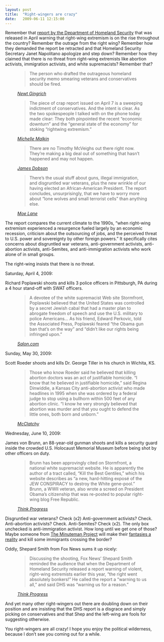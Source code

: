 ```yaml
---
layout: post
title:  "Right-wingers are crazy"
date:   2009-06-11 12:15:00
---
```

Remember that [report by the Department of Homeland Security](https://fas.org/irp/eprint/rightwing.pdf) that was released in April warning that right-wing extremism is on the rise throughout the country? Remember the outrage from the right wing? Remember how they demanded the report be retracted and that Homeland Security Secretary Janet Napolitano apologize and step down? Remember how they claimed that there is no threat from right-wing extremists like abortion activists, immigration activists, and white supremacists? Remember that?

<figure class="quote">
    <blockquote>
        <p>The person who drafted the outrageous homeland security memo smearing veterans and conservatives should be fired.</p>
    </blockquote>
    <figcaption class="source"><cite><a href="https://twitter.com/newtgingrich/status/1518712364">Newt Gingrich</a></cite></figcaption>
</figure>

<figure class="quote">
    <blockquote>
        <p>The piece of crap report issued on April 7 is a sweeping indictment of conservatives. And the intent is clear. As the two spokespeople I talked with on the phone today made clear: They both pinpointed the recent “economic downturn” and the “general state of the economy” for stoking “rightwing extremism.”</p>
    </blockquote>
    <figcaption class="source"><cite><a href="http://michellemalkin.com/2009/04/14/confirme-the-obama-dhs-hit-job-on-conservatives-is-real/?loc=interstitialskip">Michelle Malkin</a></cite></figcaption>
</figure>

<figure class="quote">
    <blockquote>
        <p>There are no Timothy McVeighs out there right now. They’re making a big deal out of something that hasn’t happened and may not happen.</p>
    </blockquote>
    <figcaption class="source"><cite><a href="http://blogs.abcnews.com/politicalpunch/2009/04/conservatives-d.html">James Dobson</a></cite></figcaption>
</figure>

<figure class="quote">
    <blockquote>
        <p>There’s the usual stuff about guns, illegal immigration, and disgruntled war veterans, plus the new wrinkle of our having elected an African-American President. The report concludes, unsurprisingly, that we have to worry more about “lone wolves and small terrorist cells” than anything else.</p>
    </blockquote>
    <figcaption class="source"><cite><a href="http://moelane.com/2009/04/13/are-you-a-rightwing-extremist-too/">Moe Lane</a></cite></figcaption>
</figure>

The report compares the current climate to the 1990s, “when right-wing extremism experienced a resurgence fueled largely by an economic recession, criticism about the outsourcing of jobs, and the perceived threat to U.S. power and sovereignty by other foreign powers.” It specifically cites concerns about disgruntled war veterans, anti-government activists, anti-abortion activists, anti-Semites, and anti-immigration activists who work alone of in small groups.

The right-wing insists that there is no threat.

Saturday, April 4, 2009:

Richard Poplawski shoots and kills 3 police officers in Pittsburgh, PA during a 4 hour stand-off with SWAT officers.

<figure class="quote">
    <blockquote>
        <p>A devotee of the white supremacist Web site Stormfront, Poplawski believed that the United States was controlled by a secret Jewish cabal that had a master plan to abrogate freedom of speech and use the U.S. military to police Americans… As his friend, Edward Perkovic, told the Associated Press, Poplawski feared “the Obama gun ban that’s on the way” and “didn’t like our rights being infringed upon.”</p>
    </blockquote>
    <figcaption class="source"><cite><a href="http://www.salon.com/2009/04/07/richard_poplowski/">Salon.com</a></cite></figcaption>
</figure>

Sunday, May 30, 2009:

Scott Roeder shoots and kills Dr. George Tiller in his church in Wichita, KS.

<figure class="quote">
    <blockquote>
        <p>Those who know Roeder said he believed that killing abortion doctors was an act of justifiable homicide. “I know that he believed in justifiable homicide,” said Regina Dinwiddie, a Kansas City anti-abortion activist who made headlines in 1995 when she was ordered by a federal judge to stop using a bullhorn within 500 feet of any abortion clinic. “I know he very strongly believed that abortion was murder and that you ought to defend the little ones, both born and unborn.”</p>
    </blockquote>
    <figcaption class="source"><cite><a href="http://www.mcclatchydc.com/news/nation-world/national/article24540346.html">McClatchy</a></cite></figcaption>
</figure>

Wednesday, June 10, 2009:

James von Brunn, an 88-year-old gunman shoots and kills a security guard inside the crowded U.S. Holocaust Memorial Museum before being shot by other officers on duty.

<figure class="quote">
    <blockquote>
        <p>Brunn has been approvingly cited on Stormfront, a national white supremacist website. He is apparently the author of a tract called, “Kill the Best Gentiles,” which his website describes as “a new, hard-hitting exposé of the JEW CONSPIRACY to destroy the White gene-pool.” Brunn, a WWII veteran, also wrote a screed on President Obama’s citizenship that was re-posted to popular right-wing blog Free Republic.</p>
    </blockquote>
    <figcaption class="source"><cite><a href="https://thinkprogress.org/holocaust-museum-shooter-reportedly-white-supremacist-james-von-brunn-4418c08ab3ff">Think Progress</a></cite></figcaption>
</figure>

Disgruntled war veterans? Check (x2) Anti-government activists? Check. Anti-abortion activists? Check. Anti-Semites? Check (x2). The only box unchecked is anti-immigration activist. How long until we get one of those? Maybe someone from [The Minuteman Project](http://baesic.net/minutemanproject/) will make their [fantasies a reality](http://www.10news.com/news/authorities-minuteman-video-showing-immigrant-being-shot-is-fake) and kill some immigrants crossing the border?

Oddly, Shepard Smith from Fox News sums it up nicely:

<figure class="quote">
    <blockquote>
        <p>Discussing the shooting, Fox News’ Shepard Smith reminded the audience that when the Department of Homeland Security released a report warning of violent, right-wing extremists earlier this year, “the right went absolutely bonkers!” He called the report a “warning to us all,” and said DHS was “warning us for a reason.”</p>
    </blockquote>
    <figcaption class="source"><cite><a href="https://thinkprogress.org/fox-news-shep-smith-dhs-report-was-a-warning-to-us-all-but-the-right-went-absolutely-bonkers-51c721b6dc81">Think Progress</a></cite></figcaption>
</figure>

And yet many other right-wingers out there are doubling down on their position and are insisting that the DHS report is a disgrace and simply picking on conservatives and that Shep and the left-wing are fools for suggesting otherwise.

You right-wingers are all crazy! I hope you enjoy the political wilderness, because I don’t see you coming out for a while.
